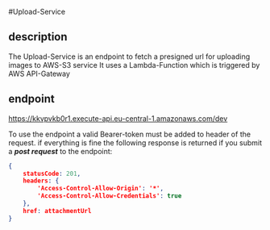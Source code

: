 #Upload-Service
## description
The Upload-Service is an endpoint to fetch a presigned url for uploading images to AWS-S3 service
It uses a Lambda-Function which is triggered by AWS API-Gateway


## endpoint
https://kkvpvkb0r1.execute-api.eu-central-1.amazonaws.com/dev

To use the endpoint a valid Bearer-token must be added to header of the request.
if everything is fine the following response is returned if you submit a **_post request_** to the endpoint:

```json
{
    statusCode: 201,
    headers: {
        'Access-Control-Allow-Origin': '*',
        'Access-Control-Allow-Credentials': true
    },
    href: attachmentUrl
}

```
